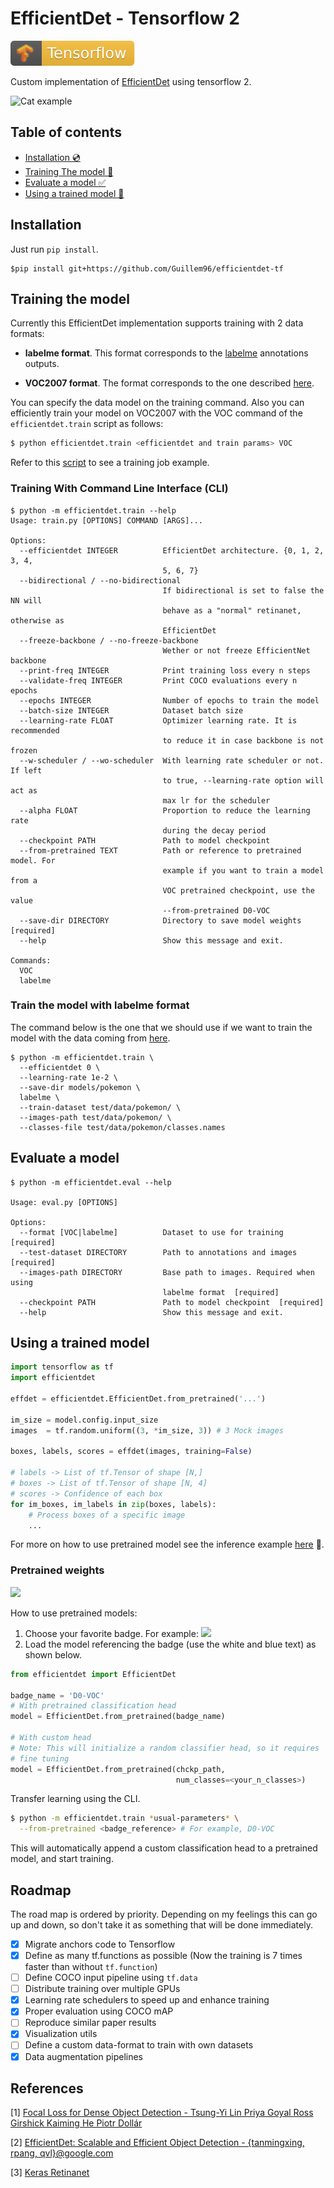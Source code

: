# EfficientDet - Tensorflow 2 

![](https://raw.githubusercontent.com/aleen42/badges/master/src/tensorflow.svg?sanitize=true)

Custom implementation of [EfficientDet](https://arxiv.org/abs/1911.09070) using 
tensorflow 2.

![Cat example](imgs/voc2007_1.png)

## Table of contents

- [Installation 💿](#Installation)
- [Training The model 🧠](#training-the-model)
- [Evaluate a model ✅](#evaluate-a-model)
- [Using a trained model 🎯](#using-a-trained-model)

## Installation

Just run `pip install`.

```
$pip install git+https://github.com/Guillem96/efficientdet-tf
```

## Training the model

Currently this EfficientDet implementation supports training with 2 data formats:

- **labelme format**. This format corresponds to the [labelme](https://github.com/wkentaro/labelme)
annotations outputs.

- **VOC2007 format**. The format corresponds to the one described [here](http://host.robots.ox.ac.uk/pascal/VOC/voc2007/).

You can specify the data model on the training command.
Also you can efficiently train your model on VOC2007 with the VOC command of 
the `efficientdet.train` script as follows:

```bash
$ python efficientdet.train <efficientdet and train params> VOC
```

Refer to this [script](scripts/train.sh) to see a training job example.

### Training With Command Line Interface (CLI)

```
$ python -m efficientdet.train --help
Usage: train.py [OPTIONS] COMMAND [ARGS]...

Options:
  --efficientdet INTEGER          EfficientDet architecture. {0, 1, 2, 3, 4,
                                  5, 6, 7}
  --bidirectional / --no-bidirectional
                                  If bidirectional is set to false the NN will
                                  behave as a "normal" retinanet, otherwise as
                                  EfficientDet
  --freeze-backbone / --no-freeze-backbone
                                  Wether or not freeze EfficientNet backbone
  --print-freq INTEGER            Print training loss every n steps
  --validate-freq INTEGER         Print COCO evaluations every n epochs
  --epochs INTEGER                Number of epochs to train the model
  --batch-size INTEGER            Dataset batch size
  --learning-rate FLOAT           Optimizer learning rate. It is recommended
                                  to reduce it in case backbone is not frozen
  --w-scheduler / --wo-scheduler  With learning rate scheduler or not. If left
                                  to true, --learning-rate option will act as
                                  max lr for the scheduler
  --alpha FLOAT                   Proportion to reduce the learning rate
                                  during the decay period
  --checkpoint PATH               Path to model checkpoint
  --from-pretrained TEXT          Path or reference to pretrained model. For
                                  example if you want to train a model from a
                                  VOC pretrained checkpoint, use the value
                                  --from-pretrained D0-VOC
  --save-dir DIRECTORY            Directory to save model weights  [required]
  --help                          Show this message and exit.

Commands:
  VOC
  labelme
```

### Train the model with labelme format

The command below is the one that we should use if we want to train the model with
the data coming from [here](https://github.com/Guillem96/efficientdet-tf/tree/master/test/data/pokemon).

```
$ python -m efficientdet.train \
  --efficientdet 0 \
  --learning-rate 1e-2 \
  --save-dir models/pokemon \ 
  labelme \
  --train-dataset test/data/pokemon/ \
  --images-path test/data/pokemon/ \
  --classes-file test/data/pokemon/classes.names 
```

## Evaluate a model

```
$ python -m efficientdet.eval --help

Usage: eval.py [OPTIONS]

Options:
  --format [VOC|labelme]          Dataset to use for training  [required]
  --test-dataset DIRECTORY        Path to annotations and images  [required]
  --images-path DIRECTORY         Base path to images. Required when using
                                  labelme format  [required]
  --checkpoint PATH               Path to model checkpoint  [required]
  --help                          Show this message and exit.
```

## Using a trained model

```python
import tensorflow as tf
import efficientdet

effdet = efficientdet.EfficientDet.from_pretrained('...')

im_size = model.config.input_size
images  = tf.random.uniform((3, *im_size, 3)) # 3 Mock images

boxes, labels, scores = effdet(images, training=False)

# labels -> List of tf.Tensor of shape [N,]
# boxes -> List of tf.Tensor of shape [N, 4]
# scores -> Confidence of each box
for im_boxes, im_labels in zip(boxes, labels):
    # Process boxes of a specific image
    ...
```

For more on how to use pretrained model see the inference example [here](examples/EfficientDet_TF_Example.ipynb) 📝.

### Pretrained weights

![](https://img.shields.io/badge/Weights-D0--VOC-9cf)

How to use pretrained models:

1. Choose your favorite badge. For example: ![](https://img.shields.io/badge/Weights-D0--VOC-9cf)
2. Load the model referencing the badge (use the white and blue text) as shown below.

```python
from efficientdet import EfficientDet

badge_name = 'D0-VOC'
# With pretrained classification head
model = EfficientDet.from_pretrained(badge_name)

# With custom head
# Note: This will initialize a random classifier head, so it requires
# fine tuning
model = EfficientDet.from_pretrained(chckp_path, 
                                     num_classes=<your_n_classes>)
```

Transfer learning using the CLI.

```bash
$ python -m efficientdet.train *usual-parameters* \
  --from-pretrained <badge_reference> # For example, D0-VOC
```

This will automatically append a custom classification head to a pretrained model, and start training.


## Roadmap

The road map is ordered by priority. Depending on my feelings this can go up and down, so don't take it as something that will be done immediately.

- [x] Migrate anchors code to Tensorflow
- [x] Define as many tf.functions as possible (Now the training is 7 times faster than without `tf.function`)
- [ ] Define COCO input pipeline using `tf.data`
- [ ] Distribute training over multiple GPUs
- [x] Learning rate schedulers to speed up and enhance training
- [x] Proper evaluation using COCO mAP
- [ ] Reproduce similar paper results
- [x] Visualization utils
- [ ] Define a custom data-format to train with own datasets
- [x] Data augmentation pipelines

## References

[1] [Focal Loss for Dense Object Detection - Tsung-Yi Lin Priya Goyal Ross Girshick Kaiming He Piotr Dollár](https://arxiv.org/abs/1708.02002)

[2] [EfficientDet: Scalable and Efficient Object Detection - {tanmingxing, rpang, qvl}@google.com](https://arxiv.org/abs/1911.09070)

[3] [Keras Retinanet](https://github.com/fizyr/keras-retinanet/)

